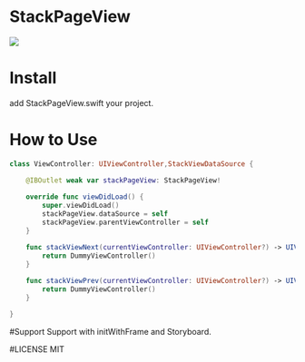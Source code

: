 # StackPageView

![](https://raw.githubusercontent.com/noppefoxwolf/StackPageView/master/sample.gif)

# Install
add StackPageView.swift your project.

# How to Use

```swift
class ViewController: UIViewController,StackViewDataSource {

    @IBOutlet weak var stackPageView: StackPageView!
    
    override func viewDidLoad() {
        super.viewDidLoad()
        stackPageView.dataSource = self
        stackPageView.parentViewController = self
    }

    func stackViewNext(currentViewController: UIViewController?) -> UIViewController {
        return DummyViewController()
    }
    
    func stackViewPrev(currentViewController: UIViewController?) -> UIViewController {
        return DummyViewController()
    }

}
```

#Support
Support with initWithFrame and Storyboard.

#LICENSE
MIT
